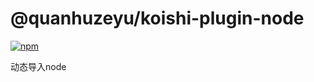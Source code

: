 # @quanhuzeyu/koishi-plugin-node

[![npm](https://img.shields.io/npm/v/@quanhuzeyu/koishi-plugin-node?style=flat-square)](https://www.npmjs.com/package/@quanhuzeyu/koishi-plugin-node)

动态导入node
